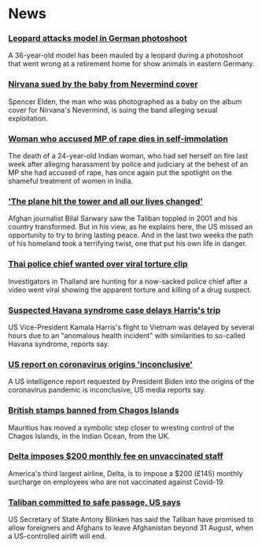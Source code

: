 # News
### [Leopard attacks model in German photoshoot](https://www.bbc.com/news/world-europe-58329080)
A 36-year-old model has been mauled by a leopard during a photoshoot that went wrong at a retirement home for show animals in eastern Germany.
### [Nirvana sued by the baby from Nevermind cover](https://www.bbc.com/news/entertainment-arts-58327844)
Spencer Elden, the man who was photographed as a baby on the album cover for Nirvana's Nevermind, is suing the band alleging sexual exploitation.
### [Woman who accused MP of rape dies in self-immolation](https://www.bbc.com/news/world-asia-india-58328014)
The death of a 24-year-old Indian woman, who had set herself on fire last week after alleging harassment by police and judiciary at the behest of an MP she had accused of rape, has once again put the spotlight on the shameful treatment of women in India.
### ['The plane hit the tower and all our lives changed'](https://www.bbc.com/news/world-south-asia-58071592)
Afghan journalist Bilal Sarwary saw the Taliban toppled in 2001 and his country transformed. But in his view, as he explains here, the US missed an opportunity to try to bring lasting peace. And in the last two weeks the path of his homeland took a terrifying twist, one that put his own life in danger.
### [Thai police chief wanted over viral torture clip](https://www.bbc.com/news/world-asia-58334979)
Investigators in Thailand are hunting for a now-sacked police chief after a video went viral showing the apparent torture and killing of a drug suspect.
### [Suspected Havana syndrome case delays Harris's trip](https://www.bbc.com/news/world-us-canada-58322593)
US Vice-President Kamala Harris's flight to Vietnam was delayed by several hours due to an "anomalous health incident" with similarities to so-called Havana syndrome, reports say.
### [US report on coronavirus origins 'inconclusive'](https://www.bbc.com/news/world-us-canada-58329980)
A US intelligence report requested by President Biden into the origins of the coronavirus pandemic is inconclusive, US media reports say.
### [British stamps banned from Chagos Islands](https://www.bbc.com/news/world-africa-58321580)
Mauritius has moved a symbolic step closer to wresting control of the Chagos Islands, in the Indian Ocean, from the UK. 
### [Delta imposes $200 monthly fee on unvaccinated staff](https://www.bbc.com/news/business-58335109)
America's third largest airline, Delta, is to impose a $200 (£145) monthly surcharge on employees who are not vaccinated against Covid-19. 
### [Taliban committed to safe passage, US says](https://www.bbc.com/news/world-asia-58337380)
US Secretary of State Antony Blinken has said the Taliban have promised to allow foreigners and Afghans to leave Afghanistan beyond 31 August, when a US-controlled airlift will end.
